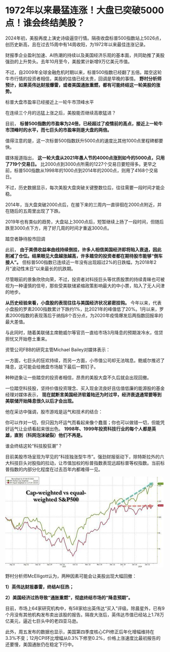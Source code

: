 # 1972年以来最猛连涨！大盘已突破5000点！谁会终结美股？

2024年初，美股再度上演史诗级逼空行情。隔夜收盘标普500指数站上5026点，创历史新高，且在过去15周中有14周收阳，为1972年以来最佳连涨记录。

财报季企业盈利加速、AI热潮的持续以及美国经济乐观的基本面，共同助推了美股强劲的上升势头。去年10月至今，美股累计新增9万亿美元市值。

不过，自2009年全球金融危机时期以来，标普500指数已经翻了五倍。踏空这轮牛市行情的投资者相信，美股的估值已经太贵，回调是早晚的事情。
**野村分析师预计，如果英伟达财报爆雷，或者美国通胀重燃，都有可能终结这一轮美股的涨势。**

标普大盘市盈率已经接近上一轮牛市顶峰水平

在连续三个月的迅猛上涨之后，美股能否继续高歌猛进？

目前， **标普500指数的市盈率为24倍，已经超过了疫情前的高点，接近上一轮牛市顶峰时的水平，而七巨头的市盈率则是大盘的两倍。**

值得注意的是，这一次标普500指数跃升5000点的速度比其他1000点里程碑都要快。

媒体报道指出， **这一轮大盘从2021年愚人节的4000点涨到如今的5000点，只用了719个交易日。**
比2000点到3000点所需的1227个交易日要短得多。更早之前，标普500指数从1998年的1000点到2014年的2000点，则用了4168个交易日。

不过，历史数据显示，每次美股大盘突破关键整数位后，往往需要一段时间才能企稳。

2014年，当大盘突破2000点后，在接下来的三周内一直徘徊在2000点附近，并在随后的五周里出现了下跌。

2019年也有类似的趋势，大盘站上3000点后，短暂继续上扬了一段时间，但随后跌至3000点下方，用了好几周的时间才重返3000点。

踏空者静待股市回调

此前，
**由于美债收益率曲线持续倒挂，许多人相信美国经济即将陷入衰退，因此削减了仓位。结果眼见大盘越涨越高，许多踏空的投资者都在期待股市能够“倒车接人”。**
但标普500指数已连续近一年没有出现超过2%的日跌幅，为2018年2月“波动性末日”以来最长的抗跌期。

尽管眼前的景象欣欣向荣，不过，投资者对科技巨头等优质股票的持续青睐也可被视为一种谨慎的信号，那些受美联储紧缩政策影响最大的中小票，陷入了无人问津的地步。

**从历史经验来看，小盘股的表现往往与美国经济状况紧密挂钩。**
今年以来，代表小盘股的罗素2000指数累计下跌约1%，比2021年的峰值低了20%。1月以来，罗素2000指数的表现落后于纳指8个百分点，为2020年疫情爆发后两指数回报率的最大差值。

与此同时，随着美联储主席鲍威尔等官员一直给市场3月降息的预期泼冷水，信贷担忧又开始卷土重来。

资管公司FBB的研究主管Michael Bailey对媒体表示：

一方面，七巨头的狂欢持续，而另一方面，小市值公司却无法喘息。鲍威尔推迟了降息，这可能会给微盘市场敲下最后一颗钉子。

种种迹象让一些踏空的投资者相信，昂贵的美股大盘不久后就会出现回撤。

一位踏空科技股，坚持价值投资理念、买入现金流良好且估值低廉的能源股的基金经理对媒体表示，
**现在就断言美国经济软着陆还为时过早，经济衰退通常要等到美联储开始降息很久以后才会出现。**

他在采访中强调，股市游戏是运气和技术的结合：

你可以作对一切，但只因为坏运气而看起来像个蠢蛋；你也可以做错一切，但能凭好运气让业绩看起来很出色。
**1998年、1999年投资科技行业的每个人都是英雄，直到（科网泡沫破裂）他们不再是。**

谁会终结这轮“科技股狂潮”？

目前美股市场呈现为罕见的“科技独涨型牛市”。强劲财报驱动下，除特斯拉外的六大科技巨头对股指的拉动，让市值加权的标普指数表现远超标普等权指数。当前标普指数的内部分化程度在过去百年内都难得一见。

![f4c4ae521446329b25ac5725dedc0c1e.jpg](https://raw.githubusercontent.com/qqhsx/qqnews_image/main/2024/02/10/1972年以来最猛连涨！大盘已突破5000点！谁会终结美股？/f4c4ae521446329b25ac5725dedc0c1e.jpg)

野村分析师McElligott认为，两种因素可能会让美股出现大幅回撤：

**1）英伟达财报暴雷，终结AI狂热；**

**2）美国经济过热导致“通胀重燃”，彻底终结市场的“降息预期”。**

目前，市场上64家研究机构中，有58家给出英伟达“买入”评级。除晨星外，已有9个月没有其他机构发布卖出该股的报告。隔夜大涨后，英伟达市值已经站上1.78万亿美元，逼近七巨头中的老四亚马逊。

此外，周五发布的数据也显示，美国第四季度核心CPI修正后年化增幅维持在3.3%不变；12月CPI环比增幅从0.3%下修至0.2%，价格上涨速度比最初报告的还要慢，美国通胀仍在稳定下行中。

